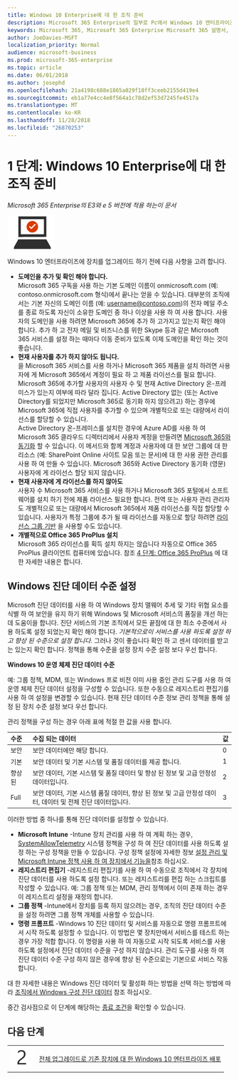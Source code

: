 ```yaml
---
title: Windows 10 Enterprise에 대 한 조직 준비
description: Microsoft 365 Enterprise의 일부로 Pc에서 Windows 10 엔터프라이즈 배포에 필요한 단계에 대 한 고급 지침을 제공 합니다.
keywords: Microsoft 365, Microsoft 365 Enterprise Microsoft 365 설명서, Windows 10 엔터프라이즈 배포
author: JoeDavies-MSFT
localization_priority: Normal
audience: microsoft-business
ms.prod: microsoft-365-enterprise
ms.topic: article
ms.date: 06/01/2018
ms.author: josephd
ms.openlocfilehash: 21a4198c688e1865a029f18ff3ceeb2155d419e4
ms.sourcegitcommit: eb1a77e4cc4e8f564a1c78d2ef53d7245fe4517a
ms.translationtype: MT
ms.contentlocale: ko-KR
ms.lasthandoff: 11/28/2018
ms.locfileid: "26870253"
---
```

# <a name="step-1-prepare-your-organization-for-windows-10-enterprise"></a>1 단계: Windows 10 Enterprise에 대 한 조직 준비

*Microsoft 365 Enterprise의 E3와 e 5 버전에 적용 하는이 문서*

![](./media/deploy-foundation-infrastructure/win10enterprise_icon-small.png)

Windows 10 엔터프라이즈에 장치를 업그레이드 하기 전에 다음 사항을 고려 합니다.

- **도메인을 추가 및 확인 해야 합니다.** <br>Microsoft 365 구독을 사용 하는 기본 도메인 이름이 onmicrosoft.com (예: contoso.onmicrosoft.com 형식)에서 끝나는 얻을 수 있습니다. 대부분의 조직에서는 기본 자신의 도메인 이름 (예: username@contoso.com)의 전자 메일 주소를 종료 하도록 자신이 소유한 도메인 중 하나 이상을 사용 하 여 사용 합니다. 사용자의 도메인을 사용 하려면 Microsoft 365에 추가 하 고가지고 있는지 확인 해야 합니다. 추가 하 고 전자 메일 및 비즈니스를 위한 Skype 등과 같은 Microsoft 365 서비스를 설정 하는 때마다 이동 준비가 있도록 이제 도메인을 확인 하는 것이 좋습니다.
- **현재 사용자를 추가 하지 않아도 됩니다.** <br>을 Microsoft 365 서비스를 사용 하거나 Microsoft 365 제품을 설치 하려면 사용자에 게 Microsoft 365에서 계정이 필요 하 고 제품 라이선스를 필요 합니다. Microsoft 365에 추가할 사용자의 사용자 수 및 현재 Active Directory 온-프레미스가 있는지 여부에 따라 달라 집니다. Active Directory 없는 (또는 Active Directory를 되었지만 Microsoft 365로 동기화 하지 않으려고) 하는 경우에 Microsoft 365에 직접 사용자를 추가할 수 있으며 개별적으로 또는 대량에서 라이선스를 할당할 수 있습니다.<br>Active Directory 온-프레미스를 설치한 경우에 Azure AD를 사용 하 여 Microsoft 365 클라우드 디렉터리에서 사용자 계정을 만들려면 [Microsoft 365와 동기화](identity-azure-ad-connect-health.md) 할 수 있습니다. 이 메서드와 함께 계정과 사용자에 대 한 보안 그룹에 대 한 리소스 (예: SharePoint Online 사이트 모음 또는 문서)에 대 한 사용 권한 관리를 사용 하 여 만들 수 있습니다. Microsoft 365와 Active Directory 동기화 (영문) 사용자에 게 라이선스 할당 되지 않습니다.
- **현재 사용자에 게 라이선스를 하지 않아도** <br>사용자 수 Microsoft 365 서비스를 사용 하거나 Microsoft 365 포털에서 소프트웨어를 설치 하기 전에 제품 라이선스 필요한 합니다. 전역 또는 사용자 관리 관리자도 개별적으로 또는 대량에서 Microsoft 365에서 제품 라이선스를 직접 할당할 수 있습니다. 사용자가 특정 그룹에 추가 될 때 라이선스를 자동으로 할당 하려면 [라이선스 그룹 기반](identity-group-based-licensing.md) 을 사용할 수도 있습니다. 
- **개별적으로 Office 365 ProPlus 설치** <br>Microsoft 365 라이선스를 획득 설치 하지는 않습니다 자동으로 Office 365 ProPlus 클라이언트 컴퓨터에 있습니다. 참조 [4 단계: Office 365 ProPlus](office365proplus-infrastructure.md) 에 대 한 자세한 내용은 합니다. 

## <a name="set-windows-diagnostics-data-level"></a>Windows 진단 데이터 수준 설정

Microsoft 진단 데이터를 사용 하 여 Windows 장치 맬웨어 추세 및 기타 위협 요소를 식별 하 여 보안을 유지 하기 위해 Windows 및 Microsoft 서비스의 품질을 개선 하는 데 도움이을 합니다. 진단 서비스의 기본 조직에서 모든 끝점에 대 한 최소 수준에서 사용 하도록 설정 되었는지 확인 해야 합니다. *기본적으로이 서비스를 사용 하도록 설정 하 고 향상 된 수준으로 설정 합니다.* 그러나 것이 좋습니다 확인 하 고 센서 데이터를 받고는 있는지 확인 합니다. 정책을 통해 수준을 설정 장치 수준 설정 보다 우선 합니다. 

**Windows 10 운영 체제 진단 데이터 수준**

예: 그룹 정책, MDM, 또는 Windows 프로 비전 이미 사용 중인 관리 도구를 사용 하 여 운영 체제 진단 데이터 설정을 구성할 수 있습니다. 또한 수동으로 레지스트리 편집기를 사용 하 여 설정을 변경할 수 있습니다. 현재 진단 데이터 수준 정보 관리 정책을 통해 설정 된 장치 수준 설정 보다 우선 합니다.

관리 정책을 구성 하는 경우 아래 표에 적절 한 값을 사용 합니다.

| 수준 | 수집 되는 데이터 | 값 |
|:--- |:--- |:--- |
| 보안 | 보안 데이터에만 해당 합니다. | 0 |
| 기본 | 보안 데이터 및 기본 시스템 및 품질 데이터를 제공 합니다. | 1  |
| 향상 된 | 보안 데이터, 기본 시스템 및 품질 데이터 및 향상 된 정보 및 고급 안정성 데이터입니다. | 2  |
| Full | 보안 데이터, 기본 시스템 품질 데이터, 향상 된 정보 및 고급 안정성 데이터, 데이터 및 전체 진단 데이터입니다. | 3  |

이러한 방법 중 하나를 통해 진단 데이터를 설정할 수 있습니다.

* **Microsoft Intune** -Intune 장치 관리를 사용 하 여 계획 하는 경우, <a href="https://docs.microsoft.com/windows/client-management/mdm/policy-csp-system#system-allowtelemetry" target="blank">SystemAllowTelemetry</a> 시스템 정책을 구성 하 여 진단 데이터를 사용 하도록 설정 하는 구성 정책을 만들 수 있습니다. 구성 정책 설정에 자세한 정보 [설정 관리 및 Microsoft Intune 정책 사용 하 여 장치에서 기능을](https://aka.ms/intuneconfigpolicies)참조 하십시오.
* **레지스트리 편집기** -레지스트리 편집기를 사용 하 여 수동으로 조직에서 각 장치에 진단 데이터를 사용 하도록 설정 합니다. 또는 레지스트리를 편집 하는 스크립트를 작성할 수 있습니다. 예: 그룹 정책 또는 MDM, 관리 정책에서 이미 존재 하는 경우이 레지스트리 설정을 재정의 합니다.
* **그룹 정책** -Intune에서 장치를 등록 하지 않으려는 경우, 조직의 진단 데이터 수준을 설정 하려면 그룹 정책 개체를 사용할 수 있습니다.
* **명령 프롬프트** -Windows 10 진단 데이터 및 서비스를 자동으로 명령 프롬프트에서 시작 하도록 설정할 수 있습니다. 이 방법은 몇 장치만에서 서비스를 테스트 하는 경우 가장 적합 합니다. 이 명령을 사용 하 여 자동으로 시작 되도록 서비스를 사용 하도록 설정에서 진단 데이터 수준을 구성 하지 않습니다. 관리 도구를 사용 하 여 진단 데이터 수준 구성 하지 않은 경우에 향상 된 수준으로는 기본으로 서비스 작동 합니다.

대 한 자세한 내용은 Windows 진단 데이터 및 활성화 하는 방법을 선택 하는 방법에 따라 [조직에서 Windows 구성 진단 데이터](https://docs.microsoft.com/windows/configuration/configure-windows-diagnostic-data-in-your-organization) 참조 하십시오.

중간 검사점으로 이 단계에 해당하는 [종료 조건](windows10-exit-criteria.md#crit-windows10-step1)을 확인할 수 있습니다.

## <a name="next-step"></a>다음 단계

|||
|:-------|:-----|
|![](./media/stepnumbers/Step2.png)| [전체 업그레이드로 기존 장치에 대 한 Windows 10 엔터프라이즈 배포](windows10-deploy-inplaceupgrade.md) |






